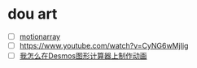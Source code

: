 # dou art
- [ ] [motionarray](https://motionarray.com/browse/premiere-pro-templates/?date_added=last-year&sort_by=most-popular&utm_source=youtube&utm_medium=cpc&utm_campaign=11763835364&utm_content=127099720467&utm_term=&keyword=&ad=530218331182&matchtype=&device=c&gclid=Cj0KCQiA15yNBhDTARIsAGnwe0UyyeFHrrX4MLiRS9uguDddXAezip4rOnoNWq2M17tBGS2KIXailWQaApUOEALw_wcB)
- [ ] https://www.youtube.com/watch?v=CyNG6wMjIig
- [ ] [我怎么在Desmos图形计算器上制作动画](https://www.youtube.com/watch?v=BQvBq3K50u8&t=193s)